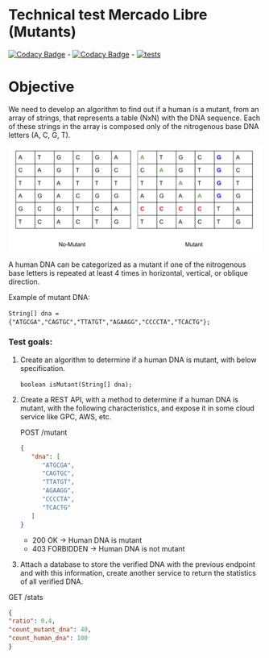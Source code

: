 # Technical test Mercado Libre (Mutants)

[![Codacy Badge](https://app.codacy.com/project/badge/Grade/9a2dfd1ee52a4db7860a19422024243f)](https://www.codacy.com?utm_source=github.com&amp;utm_medium=referral&amp;utm_content=narfco/meli-mutants&amp;utm_campaign=Badge_Grade) - [![Codacy Badge](https://app.codacy.com/project/badge/Coverage/9a2dfd1ee52a4db7860a19422024243f)](https://www.codacy.com?utm_source=github.com&utm_medium=referral&utm_content=narfco/meli-mutants&utm_campaign=Badge_Coverage) - [![tests](https://github.com/narfco/meli-mutants/actions/workflows/test.yml/badge.svg?branch=main)](https://github.com/narfco/meli-mutants/actions/workflows/test.yml)


# Objective

We need to develop an algorithm to find out if a human is a mutant,  from an array of strings, that represents a table  (NxN) with the DNA sequence. Each of these strings in the array is composed only of the nitrogenous base DNA letters (A, C, G, T).

![Mutant](MatrixExample.png)

A human DNA can be categorized as a mutant if one of the nitrogenous base letters is repeated at least 4 times in horizontal, vertical, or oblique direction.

Example of mutant DNA:

`String[] dna = {"ATGCGA","CAGTGC","TTATGT","AGAAGG","CCCCTA","TCACTG"};`

### Test goals:

1. Create an algorithm to determine if a human DNA is mutant, with below specification.

    `boolean isMutant(String[] dna);`


2. Create a REST API, with a method to determine if a human DNA is mutant, with the following characteristics, and expose it in some cloud service like GPC, AWS, etc.

   POST /mutant
   
   ```json
   {
      "dna": [
         "ATGCGA",
         "CAGTGC",
         "TTATGT",
         "AGAAGG",
         "CCCCTA",
         "TCACTG"
      ]
   }
   ```
   
   - 200 OK -> Human DNA is mutant
   - 403 FORBIDDEN -> Human DNA is not mutant

 3. Attach a database to store the verified DNA with the previous endpoint and with this information, create another service to return the statistics of all verified DNA.

   GET /stats

   ```json
   {
   "ratio": 0.4,
   "count_mutant_dna": 40,
   "count_human_dna": 100
   }
   ```
   
